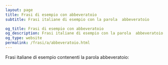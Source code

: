 ```yaml
---
layout: page
title: Frasi di esempio con abbeveratoio 
subtitle: Frasi italiane di esempio con la parola  abbeveratoio

og_title: Frasi di esempio con abbeveratoio 
og_description: Frasi italiane di esempio con la parola  abbeveratoio
og_type: website
permalink: /frasi/a/abbeveratoio.html
---
```


Frasi italiane di esempio contenenti la parola abbeveratoio:


